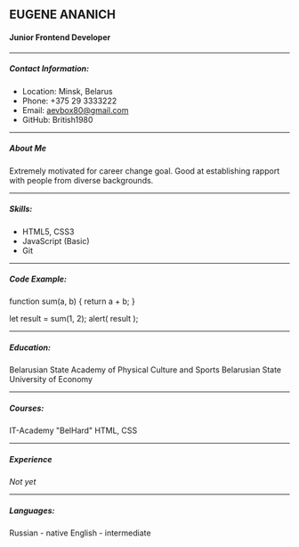 ## EUGENE ANANICH
#### Junior Frontend Developer
---
##### Contact Information:
 
- Location: Minsk, Belarus
- Phone: +375 29 3333222
- Email: aevbox80@gmail.com
- GitHub: British1980
---
##### About Me
Extremely motivated for career change goal. Good at establishing rapport with people from diverse backgrounds.

---
##### Skills:
- HTML5, CSS3
- JavaScript (Basic)
- Git

 ---

##### Code Example:
function sum(a, b) {
return a + b;
}

let result = sum(1, 2);
alert( result );

---

##### Education:
Belarusian State Academy of Physical Culture and Sports
Belarusian State University of Economy

---

##### Courses:

IT-Academy "BelHard"
HTML, CSS

 ---

##### Experience

_Not yet_

---

##### Languages:

Russian - native
English - intermediate